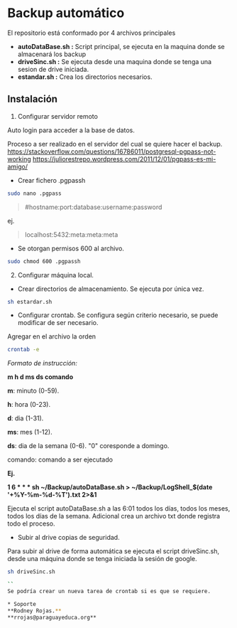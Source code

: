 # Backup automático 

El repositorio está conformado por 4 archivos principales
* **autoDataBase.sh :** Script principal, se ejecuta en la maquina donde se almacenará los backup 
* **driveSinc.sh :** Se ejecuta desde una maquina donde se tenga una sesion de drive iniciada.
* **estandar.sh :** Crea los directorios necesarios.


## Instalación

1. Configurar servidor remoto
 
Auto login para acceder a  la base de datos.

Proceso a ser realizado en el servidor del cual se quiere hacer el backup.
https://stackoverflow.com/questions/16786011/postgresql-pgpass-not-working
https://juliorestrepo.wordpress.com/2011/12/01/pgpass-es-mi-amigo/

* Crear fichero .pgpassh


```bash
sudo nano .pgpass
```



> #hostname:port:database:username:password

ej.

>localhost:5432:meta:meta:meta

- Se otorgan permisos 600 al archivo.

```bash
sudo chmod 600 .pgpassh
```
2. Configurar máquina local.
* Crear directorios de almacenamiento.
Se ejecuta por única vez.

```bash
sh estardar.sh
```

* Configurar crontab. Se configura según criterio necesario, se puede modificar de ser necesario.

Agregar en el archivo la orden 
```bash
crontab -e
``` 

_Formato de instrucción:_

**m h d ms ds comando**

**m**: minuto (0-59).

**h**: hora (0-23).

**d**: dia (1-31).

**ms**: mes (1-12).

**ds**: dia de la semana (0-6). "0" coresponde a domingo.

comando: comando a ser ejecutado

**Ej.**

**1 6 * * *  sh ~/Backup/autoDataBase.sh > ~/Backup/LogShell_$(date '+\%Y-\%m-\%d-\%T').txt 2>&1** 

Ejecuta el script autoDataBase.sh 
a las 6:01 todos los días, todos los meses, todos los días de la semana. Adicional crea un archivo txt donde registra todo el proceso. 


* Subir al drive copias de seguridad. 


Para subir al drive de forma automática se ejecuta el script driveSinc.sh, desde una máquina donde se tenga iniciada la sesión de google.
```bash
sh driveSinc.sh

``
Se podría crear un nueva tarea de crontab si es que se requiere.

* Soporte 
**Rodney Rojas.** 
**rrojas@paraguayeduca.org**
